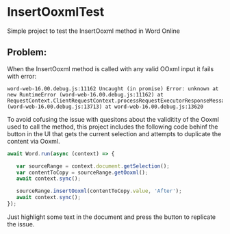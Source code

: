 # InsertOoxmlTest
Simple project to test the InsertOoxml method in Word Online

## Problem:
When the InsertOoxml method is called with any valid OOxml input it fails with error:
```
word-web-16.00.debug.js:11162 Uncaught (in promise) Error: unknown at new RuntimeError (word-web-16.00.debug.js:11162) at RequestContext.ClientRequestContext.processRequestExecutorResponseMessage (word-web-16.00.debug.js:13713) at word-web-16.00.debug.js:13620
```

To avoid cofusing the issue with quesitons about the validitity of the Ooxml used to call the method, this project includes the following code behinf the button in the UI that gets the current selection and attempts to duplicate the content via Ooxml.

``` javascript
await Word.run(async (context) => {

   var sourceRange = context.document.getSelection();
   var contentToCopy = sourceRange.getOoxml();
   await context.sync();

   sourceRange.insertOoxml(contentToCopy.value, 'After');
   await context.sync();
});
```

Just highlight some text in the document and press the button to replicate the issue.

